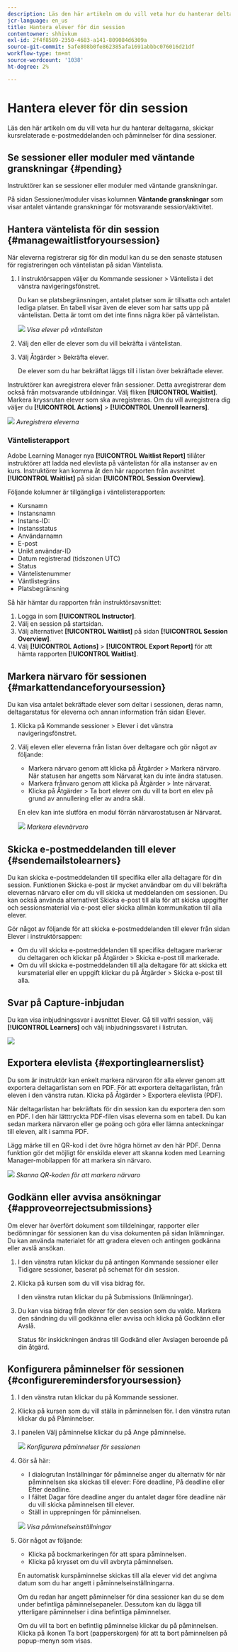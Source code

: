 ```yaml
---
description: Läs den här artikeln om du vill veta hur du hanterar deltagarna, skickar kursrelaterade e-postmeddelanden och påminnelser för dina sessioner.
jcr-language: en_us
title: Hantera elever för din session
contentowner: shhivkum
exl-id: 2f4f8589-2350-4683-a141-809084d6309a
source-git-commit: 5afe808b0fe862385afa1691abbbc076016d21df
workflow-type: tm+mt
source-wordcount: '1038'
ht-degree: 2%

---
```


# Hantera elever för din session

Läs den här artikeln om du vill veta hur du hanterar deltagarna, skickar kursrelaterade e-postmeddelanden och påminnelser för dina sessioner.

## Se sessioner eller moduler med väntande granskningar {#pending}

Instruktörer kan se sessioner eller moduler med väntande granskningar.

På sidan Sessioner/moduler visas kolumnen **Väntande granskningar** som visar antalet väntande granskningar för motsvarande session/aktivitet.

## Hantera väntelista för din session {#managewaitlistforyoursession}

När eleverna registrerar sig för din modul kan du se den senaste statusen för registreringen och väntelistan på sidan Väntelista.

1. I instruktörsappen väljer du Kommande sessioner > Väntelista i det vänstra navigeringsfönstret.

   Du kan se platsbegränsningen, antalet platser som är tillsatta och antalet lediga platser. En tabell visar även de elever som har satts upp på väntelistan. Detta är tomt om det inte finns några köer på väntelistan.

   ![](assets/waitlist.png)
   *Visa elever på väntelistan*

1. Välj den eller de elever som du vill bekräfta i väntelistan.
1. Välj Åtgärder > Bekräfta elever.

   De elever som du har bekräftat läggs till i listan över bekräftade elever.

Instruktörer kan avregistrera elever från sessioner. Detta avregistrerar dem också från motsvarande utbildningar. Välj fliken **[!UICONTROL Waitlist]**. Markera kryssrutan elever som ska avregistreras. Om du vill avregistrera dig väljer du **[!UICONTROL Actions]** > **[!UICONTROL Unenroll learners]**.

![](assets/unenroll-learners.png)
*Avregistrera eleverna*

### Väntelisterapport

Adobe Learning Manager nya **[!UICONTROL Waitlist Report]** tillåter instruktörer att ladda ned elevlista på väntelistan för alla instanser av en kurs. Instruktörer kan komma åt den här rapporten från avsnittet **[!UICONTROL Waitlist]** på sidan **[!UICONTROL Session Overview]**.

Följande kolumner är tillgängliga i väntelisterapporten:

* Kursnamn
* Instansnamn
* Instans-ID:
* Instansstatus
* Användarnamn
* E-post
* Unikt användar-ID
* Datum registrerad (tidszonen UTC)
* Status
* Väntelistenummer
* Väntlistegräns
* Platsbegränsning

Så här hämtar du rapporten från instruktörsavsnittet:

1. Logga in som **[!UICONTROL Instructor]**.
2. Välj en session på startsidan.
3. Välj alternativet **[!UICONTROL Waitlist]** på sidan **[!UICONTROL Session Overview]**.
4. Välj **[!UICONTROL Actions]** > **[!UICONTROL Export Report]** för att hämta rapporten **[!UICONTROL Waitlist]**.

## Markera närvaro för sessionen {#markattendanceforyoursession}

Du kan visa antalet bekräftade elever som deltar i sessionen, deras namn, deltagarstatus för eleverna och annan information från sidan Elever.

1. Klicka på Kommande sessioner > Elever i det vänstra navigeringsfönstret.
1. Välj eleven eller eleverna från listan över deltagare och gör något av följande:

   * Markera närvaro genom att klicka på Åtgärder > Markera närvaro. När statusen har angetts som Närvarat kan du inte ändra statusen.
   * Markera frånvaro genom att klicka på Åtgärder > Inte närvarat.
   * Klicka på Åtgärder > Ta bort elever om du vill ta bort en elev på grund av annullering eller av andra skäl.

   En elev kan inte slutföra en modul förrän närvarostatusen är Närvarat.

   ![](assets/markattendance.png)
   *Markera elevnärvaro*

## Skicka e-postmeddelanden till elever {#sendemailstolearners}

Du kan skicka e-postmeddelanden till specifika eller alla deltagare för din session. Funktionen Skicka e-post är mycket användbar om du vill bekräfta elevernas närvaro eller om du vill skicka ut meddelanden om sessionen. Du kan också använda alternativet Skicka e-post till alla för att skicka uppgifter och sessionsmaterial via e-post eller skicka allmän kommunikation till alla elever.

Gör något av följande för att skicka e-postmeddelanden till elever från sidan Elever i instruktörsappen:

* Om du vill skicka e-postmeddelanden till specifika deltagare markerar du deltagaren och klickar på Åtgärder > Skicka e-post till markerade.
* Om du vill skicka e-postmeddelanden till alla deltagare för att skicka ett kursmaterial eller en uppgift klickar du på Åtgärder > Skicka e-post till alla.

## Svar på Capture-inbjudan

Du kan visa inbjudningssvar i avsnittet Elever. Gå till valfri session, välj **[!UICONTROL Learners]** och välj inbjudningssvaret i listrutan.

![](assets/invitation-status.png)

## Exportera elevlista {#exportinglearnerslist}

Du som är instruktör kan enkelt markera närvaron för alla elever genom att exportera deltagarlistan som en PDF. För att exportera deltagarlistan, från eleven i den vänstra rutan. Klicka på Åtgärder > Exportera elevlista (PDF).

När deltagarlistan har bekräftats för din session kan du exportera den som en PDF. I den här lätttryckta PDF-filen visas eleverna som en tabell. Du kan sedan markera närvaron eller ge poäng och göra eller lämna anteckningar till eleven, allt i samma PDF.

Lägg märke till en QR-kod i det övre högra hörnet av den här PDF. Denna funktion gör det möjligt för enskilda elever att skanna koden med Learning Manager-mobilappen för att markera sin närvaro.

![](assets/exportpdf.png)
*Skanna QR-koden för att markera närvaro*

## Godkänn eller avvisa ansökningar {#approveorrejectsubmissions}

Om elever har överfört dokument som tilldelningar, rapporter eller bedömningar för sessionen kan du visa dokumenten på sidan Inlämningar. Du kan använda materialet för att gradera eleven och antingen godkänna eller avslå ansökan.

1. I den vänstra rutan klickar du på antingen Kommande sessioner eller Tidigare sessioner, baserat på schemat för din session.
1. Klicka på kursen som du vill visa bidrag för.

   I den vänstra rutan klickar du på Submissions (Inlämningar).

1. Du kan visa bidrag från elever för den session som du valde. Markera den sändning du vill godkänna eller avvisa och klicka på Godkänn eller Avslå.

   Status för inskickningen ändras till Godkänd eller Avslagen beroende på din åtgärd.

## Konfigurera påminnelser för sessionen {#configureremindersforyoursession}

1. I den vänstra rutan klickar du på Kommande sessioner.
1. Klicka på kursen som du vill ställa in påminnelsen för. I den vänstra rutan klickar du på Påminnelser.
1. I panelen Välj påminnelse klickar du på Ange påminnelse.

   ![](assets/setreminder.png)
   *Konfigurera påminnelser för sessionen*

1. Gör så här:

   * I dialogrutan Inställningar för påminnelse anger du alternativ för när påminnelsen ska skickas till elever: Före deadline, På deadline eller Efter deadline.
   * I fältet Dagar före deadline anger du antalet dagar före deadline när du vill skicka påminnelsen till elever.
   * Ställ in upprepningen för påminnelsen.

   ![](assets/remindersettings.png)
   *Visa påminnelseinställningar*

1. Gör något av följande:

   * Klicka på bockmarkeringen för att spara påminnelsen.
   * Klicka på krysset om du vill avbryta påminnelsen.

   En automatisk kurspåminnelse skickas till alla elever vid det angivna datum som du har angett i påminnelseinställningarna.

   Om du redan har angett påminnelser för dina sessioner kan du se dem under befintliga påminnelsepaneler. Dessutom kan du lägga till ytterligare påminnelser i dina befintliga påminnelser.

   Om du vill ta bort en befintlig påminnelse klickar du på påminnelsen. Klicka på ikonen Ta bort (papperskorgen) för att ta bort påminnelsen på popup-menyn som visas.
